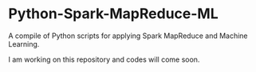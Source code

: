 # Python-Spark-MapReduce-ML
A compile of Python scripts for applying Spark MapReduce and Machine Learning.

I am working on this repository and codes will come soon.
